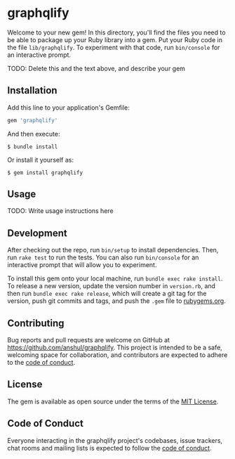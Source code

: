 # graphqlify

Welcome to your new gem! In this directory, you'll find the files you need to be able to package up your Ruby library into a gem. Put your Ruby code in the file `lib/graphqlify`. To experiment with that code, run `bin/console` for an interactive prompt.

TODO: Delete this and the text above, and describe your gem

## Installation

Add this line to your application's Gemfile:

```ruby
gem 'graphqlify'
```

And then execute:

    $ bundle install

Or install it yourself as:

    $ gem install graphqlify

## Usage

TODO: Write usage instructions here

## Development

After checking out the repo, run `bin/setup` to install dependencies. Then, run `rake test` to run the tests. You can also run `bin/console` for an interactive prompt that will allow you to experiment.

To install this gem onto your local machine, run `bundle exec rake install`. To release a new version, update the version number in `version.rb`, and then run `bundle exec rake release`, which will create a git tag for the version, push git commits and tags, and push the `.gem` file to [rubygems.org](https://rubygems.org).

## Contributing

Bug reports and pull requests are welcome on GitHub at https://github.com/anshul/graphqlify. This project is intended to be a safe, welcoming space for collaboration, and contributors are expected to adhere to the [code of conduct](https://github.com/anshul/graphqlify/blob/master/CODE_OF_CONDUCT.md).


## License

The gem is available as open source under the terms of the [MIT License](https://opensource.org/licenses/MIT).

## Code of Conduct

Everyone interacting in the graphqlify project's codebases, issue trackers, chat rooms and mailing lists is expected to follow the [code of conduct](https://github.com/anshul/graphqlify/blob/master/CODE_OF_CONDUCT.md).
